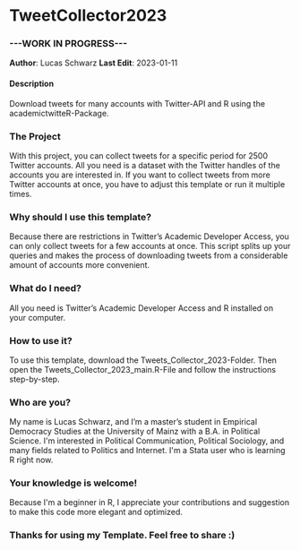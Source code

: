 # TweetCollector2023
### ---WORK IN PROGRESS--- 
**Author**: Lucas Schwarz
**Last Edit**: 2023-01-11

#### Description
Download tweets for many accounts with Twitter-API and R using the academictwitteR-Package.

### The Project
With this project, you can collect tweets for a specific period for 2500 Twitter accounts. 
All you need is a dataset with the Twitter handles of the accounts you are interested in.
If you want to collect tweets from more Twitter accounts at once, you have to adjust this template or run it multiple times.

### Why should I use this template?
Because there are restrictions in Twitter’s Academic Developer Access, you can only collect tweets for a few accounts at once. This script splits up your queries and makes the process of downloading tweets from a considerable amount of accounts more convenient.

### What do I need?
All you need is Twitter’s Academic Developer Access and R installed on your computer. 

### How to use it?
To use this template, download the Tweets_Collector_2023-Folder. Then open the Tweets_Collector_2023_main.R-File and follow the instructions step-by-step.

### Who are you?
My name is Lucas Schwarz, and I’m a master’s student in Empirical Democracy Studies at the University of Mainz with a B.A. in Political Science. 
I'm interested in Political Communication, Political Sociology, and many fields related to Politics and Internet. I'm a Stata user who is learning R right now.

### Your knowledge is welcome!
Because I'm a beginner in R, I appreciate your contributions and suggestion to make this code more elegant and optimized.

### Thanks for using my Template. Feel free to share :)
